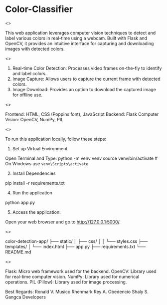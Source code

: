 # Color-Classifier

<<Real-Time Color Detection Web Application>>

This web application leverages computer vision techniques to detect and label various colors in real-time using a webcam. Built with Flask and OpenCV, it provides an intuitive interface for capturing and downloading images with detected colors.

<<Features>>

1. Real-time Color Detection: Processes video frames on-the-fly to identify and label colors.
2. Image Capture: Allows users to capture the current frame with detected colors.
3. Image Download: Provides an option to download the captured image for offline use.

<<Technologies Used>>

Frontend: HTML, CSS (Poppins font), JavaScript
Backend: Flask
Computer Vision: OpenCV, NumPy, PIL

<<Installation>>

To run this application locally, follow these steps:

1. Set up Virtual Environment

Open Terminal and Type:
python -m venv venv
source venv/bin/activate  # On Windows use `venv\Scripts\activate`

2. Install Dependencies

pip install -r requirements.txt

4. Run the application

python app.py

5. Access the application:

Open your web browser and go to http://127.0.0.1:5000/.

<<Project Structure>>

color-detection-app/
├── static/
│   ├── css/
│   │   └── styles.css
├── templates/
│   └── index.html
├── app.py
├── requirements.txt
└── README.md

<<Acknowledgements>>

Flask: Micro web framework used for the backend.
OpenCV: Library used for real-time computer vision.
NumPy: Library used for numerical operations.
PIL (Pillow): Library used for image processing.

Best Regards:
Ronald V. Musico
Rhenmark Rey A. Obedencio
Shaly S. Gangca
Developers
